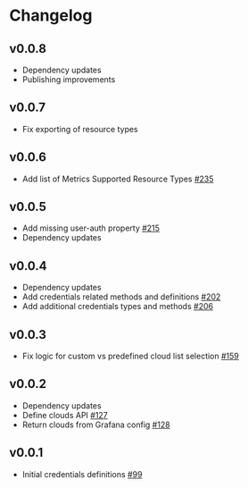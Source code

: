 # Changelog

## v0.0.8

- Dependency updates
- Publishing improvements

## v0.0.7

- Fix exporting of resource types

## v0.0.6

- Add list of Metrics Supported Resource Types [#235](https://github.com/grafana/grafana-azure-sdk-react/pull/235)

## v0.0.5

- Add missing user-auth property [#215](https://github.com/grafana/grafana-azure-sdk-react/pull/215)
- Dependency updates

## v0.0.4

- Dependency updates
- Add credentials related methods and definitions [#202](https://github.com/grafana/grafana-azure-sdk-react/pull/202)
- Add additional credentials types and methods [#206](https://github.com/grafana/grafana-azure-sdk-react/pull/206)

## v0.0.3

- Fix logic for custom vs predefined cloud list selection [#159](https://github.com/grafana/grafana-azure-sdk-react/pull/159)

## v0.0.2

- Dependency updates
- Define clouds API [#127](https://github.com/grafana/grafana-azure-sdk-react/pull/127)
- Return clouds from Grafana config [#128](https://github.com/grafana/grafana-azure-sdk-react/pull/128)

## v0.0.1

- Initial credentials definitions [#99](https://github.com/grafana/grafana-azure-sdk-react/pull/99)
